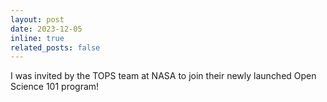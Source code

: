 ```yaml
---
layout: post
date: 2023-12-05
inline: true
related_posts: false
---
```


I was invited by the TOPS team at NASA to join their newly launched Open Science 101 program! 
